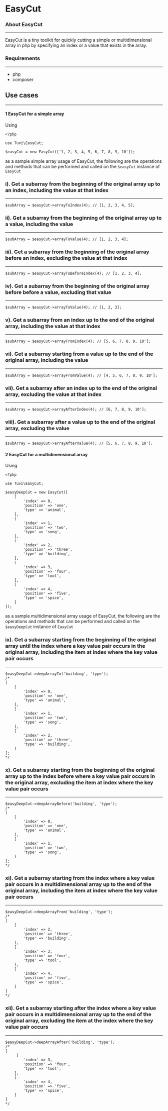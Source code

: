 # EasyCut

### About EasyCut
---

EasyCut is a tiny toolkit for quickly cutting a simple or multidimensional array in php
by specifying an index or a value that exists in the array. 

### Requirements
---
- php
- composer

## Use cases
---
#### 1 EasyCut for a simple array
Using
```
<?php

use Tuvi\EasyCut;

$easyCut = new EasyCut(['1, 2, 3, 4, 5, 6, 7, 8, 9, 10']);

```
as a sample simple array usage of EasyCut, the following are the operations and methods that can be 
performed and called on the `$easyCut` instance of `EasyCut`

### i). Get a subarray from the beginning of the original array up to an index, including the value at that index
---

```
$subArray = $easyCut->arrayToIndex(4); // [1, 2, 3, 4, 5];
```

### ii). Get a subarray from the beginning of the original array up to a value, including the value
---
```
$subArray = $easyCut->arrayToValue(4); // [1, 2, 3, 4];
```

### iii). Get a subarray from the beginning of the original array before an index, excluding the value at that index
---
```
$subArray = $easyCut->arrayToBeforeIndex(4); // [1, 2, 3, 4];
```
### iv). Get a subarray from the beginning of the original array before before a value, excluding that value
---
```
$subArray = $easyCut->arrayToValue(4); // [1, 2, 3];
```

### v). Get a subarray from an index up to the end of the original array, including the value at that index
---
```
$subArray = $easyCut->arrayFromIndex(4); // [5, 6, 7, 8, 9, 10'];
```
### vi). Get a subarray starting from a value up to the end of the original array, including the value
---
```
$subArray = $easyCut->arrayFromValue(4); // [4, 5, 6, 7, 8, 9, 10'];
```
### vii). Get a subarray after an index up to the end of the original array, excluding the value at that index
---
```
$subArray = $easyCut->arrayAfterIndex(4); // [6, 7, 8, 9, 10'];
```
### viii). Get a subarray after a value up to the end of the original array, excluding the value
---
```
$subArray = $easyCut->arrayAfterValue(4); // [5, 6, 7, 8, 9, 10'];
```

#### 2 EasyCut for a multidimensional array

Using 
```
<?php

use Tuvi\EasyCut;

$easyDeepCut = new EasyCut([
    [
        'index' => 0,
        'position' => 'one',
        'type' => 'animal',
    ],
    [
        'index' => 1,
        'position' => 'two',
        'type' => 'song',
    ],
    [
        'index' => 2,
        'position' => 'three',
        'type' => 'building',
    ],
    [
        'index' => 3,
        'position' => 'four',
        'type' => 'tool',
    ],
    [
        'index' => 4,
        'position' => 'five',
        'type' => 'spice',
    ]
]);
```
as a sample multidimensional array usage of EasyCut, the following are the operations and methods that can be 
performed and called on the `$easyDeepCut` instance of `EasyCut`

### ix). Get a subarray starting from the beginning of the original array until the index where a key value pair occurs in the original array, including the item at index where the key value pair occurs
___
```
$easyDeepCut->deepArrayTo('building', 'type');
/* 
[
    [
        'index' => 0,
        'position' => 'one',
        'type' => 'animal',
    ],
    [
        'index' => 1,
        'position' => 'two',
        'type' => 'song',
    ],
    [
        'index' => 2,
        'position' => 'three',
        'type' => 'building',
    ]
];
*/
```
### x). Get a subarray starting from the beginning of the original array up to the index before where a key value pair occurs in the original array, excluding the item at index where the key value pair occurs
___
```
$easyDeepCut->deepArrayBefore('building', 'type');
/* 
[
    [
        'index' => 0,
        'position' => 'one',
        'type' => 'animal',
    ],
    [
        'index' => 1,
        'position' => 'two',
        'type' => 'song',
    ]
];
*/
```
### xi). Get a subarray starting from the index where a key value pair occurs in a multidimensional array up to the end of the original array, including the item at index where the key value pair occurs
---
```
$easyDeepCut->deepArrayFrom('building', 'type');
/*
[
    [
        'index' => 2,
        'position' => 'three',
        'type' => 'building',
    ],
    [
        'index' => 3,
        'position' => 'four',
        'type' => 'tool',
    ],
    [
        'index' => 4,
        'position' => 'five',
        'type' => 'spice',
    ]
]
*/
```
### xii). Get a subarray starting after the index where a key value pair occurs in a multidimensional array up to the end of the original array, excluding the item at the index where the key value pair occurs
---
```
$easyDeepCut->deepArrayAfter('building', 'type');
/*
[
     [
        'index' => 3,
        'position' => 'four',
        'type' => 'tool',
    ],
    [
        'index' => 4,
        'position' => 'five',
        'type' => 'spice',
    ]
]
*/
```
